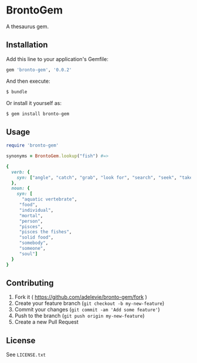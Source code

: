 # BrontoGem

A thesaurus gem.

## Installation

Add this line to your application's Gemfile:

```ruby
gem 'bronto-gem', '0.0.2'
````

And then execute:

```sh
$ bundle
```


Or install it yourself as:

```sh
$ gem install bronto-gem
```

## Usage

```ruby
require 'bronto-gem'

synonyms = BrontoGem.lookup("fish") #=> 

{
  verb: {
    syn: ["angle", "catch", "grab", "look for", "search", "seek", "take hold of"]
  },
  noun: {
    syn: [
      "aquatic vertebrate",
     "food",
     "individual",
     "mortal",
     "person",
     "pisces",
     "pisces the fishes",
     "solid food",
     "somebody",
     "someone",
     "soul"]
  }
}
```

## Contributing

1. Fork it ( https://github.com/adelevie/bronto-gem/fork )
2. Create your feature branch (`git checkout -b my-new-feature`)
3. Commit your changes (`git commit -am 'Add some feature'`)
4. Push to the branch (`git push origin my-new-feature`)
5. Create a new Pull Request

## License

See `LICENSE.txt`
